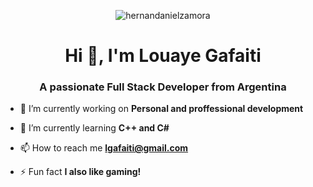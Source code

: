 <p align="center"> <img src="https://i.ibb.co/XLQPxbV/e9bf55f5df6b5c3717679a392f33bfdf-removebg-preview-1.png" alt="hernandanielzamora" /> </p>

<h1 align="center">Hi 👋, I'm Louaye Gafaiti</h1>
<h3 align="center">A passionate Full Stack Developer from Argentina</h3>


- 🔭 I’m currently working on **Personal and proffessional development**

- 🌱 I’m currently learning **C++ and C#**

- 📫 How to reach me **lgafaiti@gmail.com**

- ⚡ Fun fact **I also like gaming!**
